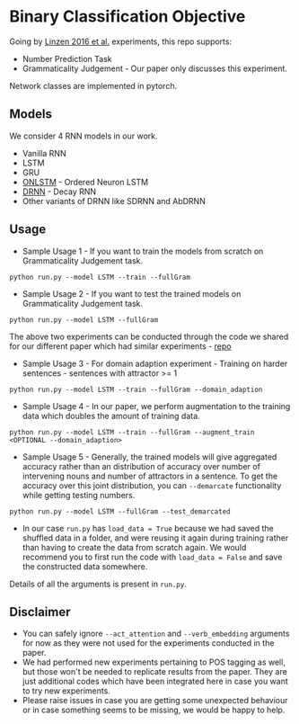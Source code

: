 # Binary Classification Objective

Going by [Linzen 2016 et al.](https://arxiv.org/pdf/1611.01368.pdf) experiments, this repo supports:
* Number Prediction Task 
* Grammaticality Judgement - Our paper only discusses this experiment.  

Network classes are implemented in pytorch.  

## Models

We consider 4 RNN models in our work.

* Vanilla RNN
* LSTM
* GRU
* [ONLSTM](https://arxiv.org/abs/1810.09536) - Ordered Neuron LSTM
* [DRNN](https://arxiv.org/abs/2005.08199) - Decay RNN 
* Other variants of DRNN like SDRNN and AbDRNN

## Usage

* Sample Usage 1 - If you want to train the models from scratch on Grammaticality Judgement task.
```
python run.py --model LSTM --train --fullGram
```

* Sample Usage 2 - If you want to test the trained models on Grammaticality Judgement task.
```
python run.py --model LSTM --fullGram 
```

The above two experiments can be conducted through the code we shared for our different paper which had similar experiments - [repo](https://github.com/bhattg/Decay-RNN-ACL-SRW2020)

* Sample Usage 3 - For domain adaption experiment - Training on harder sentences - sentences with attractor >= 1
```
python run.py --model LSTM --train --fullGram --domain_adaption
```

* Sample Usage 4 - In our paper, we perform augmentation to the training data which doubles the amount of training data.
```
python run.py --model LSTM --train --fullGram --augment_train <OPTIONAL --domain_adaption>
```

* Sample Usage 5 - Generally, the trained models will give aggregated accuracy rather than an distribution of accuracy over number of intervening nouns and number of attractors in a sentence. To get the accuracy over this joint distribution, you can ```--demarcate``` functionality while getting testing numbers.
```
python run.py --model LSTM --fullGram --test_demarcated
```

* In our case ```run.py``` has ```load_data = True``` because we had saved the shuffled data in a folder, and were reusing it again during training rather than having to create the data from scratch again. We would recommend you to first run the code with ```load_data = False``` and save the constructed data somewhere.

Details of all the arguments is present in ```run.py```. 


## Disclaimer
* You can safely ignore ```--act_attention``` and ```--verb_embedding``` arguments for now as they were not used for the experiments conducted in the paper.
* We had performed new experiments pertaining to POS tagging as well, but those won't be needed to replicate results from the paper. They are just additional codes which have been integrated here in case you want to try new experiments.
* Please raise issues in case you are getting some unexpected behaviour or in case something seems to be missing, we would be happy to help.

